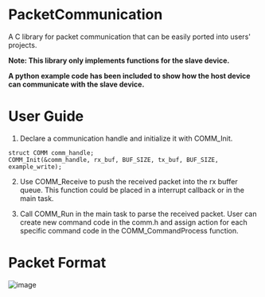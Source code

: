 # PacketCommunication
A C library for packet communication that can be easily ported into users' projects. 

**Note: This library only implements functions for the slave device.**

**A python example code has been included to show how the host device can communicate with the slave device.**

# User Guide
1. Declare a communication handle and initialize it with COMM_Init. 
```
struct COMM comm_handle;
COMM_Init(&comm_handle, rx_buf, BUF_SIZE, tx_buf, BUF_SIZE, example_write);
```

2. Use COMM_Receive to push the received packet into the rx buffer queue. This function could be placed in a interrupt callback or in the main task. 

3. Call COMM_Run in the main task to parse the received packet. User can create new command code in the comm.h and assign action for each specific command code in the COMM_CommandProcess function. 

# Packet Format
![image](https://github.com/howardliao0211/PacketCommunication/assets/129032373/d085ef07-8f4b-4130-b647-4df21aa7bacf)
